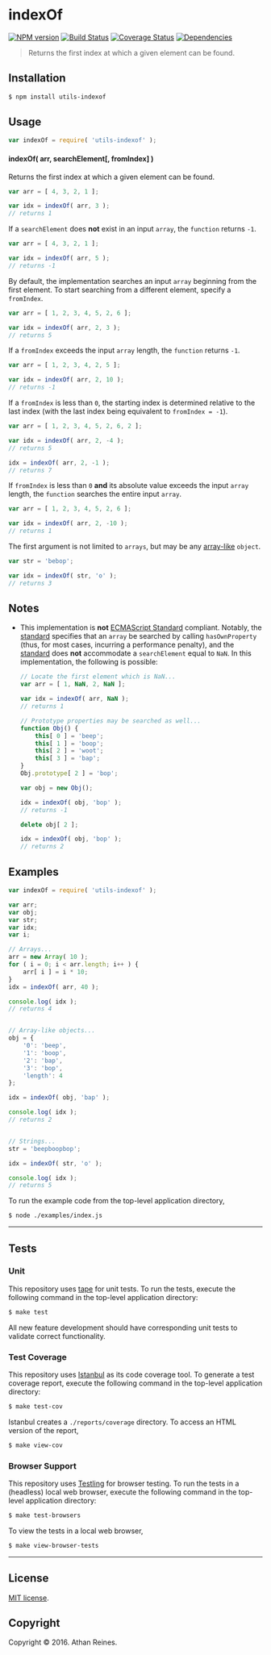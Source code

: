 indexOf
===
[![NPM version][npm-image]][npm-url] [![Build Status][build-image]][build-url] [![Coverage Status][coverage-image]][coverage-url] [![Dependencies][dependencies-image]][dependencies-url]

> Returns the first index at which a given element can be found.


## Installation

``` bash
$ npm install utils-indexof
```


## Usage

``` javascript
var indexOf = require( 'utils-indexof' );
```

#### indexOf( arr, searchElement[, fromIndex] )

Returns the first index at which a given element can be found.

``` javascript
var arr = [ 4, 3, 2, 1 ];

var idx = indexOf( arr, 3 );
// returns 1
```

If a `searchElement` does __not__ exist in an input `array`, the `function` returns `-1`.

``` javascript
var arr = [ 4, 3, 2, 1 ];

var idx = indexOf( arr, 5 );
// returns -1
```

By default, the implementation searches an input `array` beginning from the first element. To start searching from a different element, specify a `fromIndex`.

``` javascript
var arr = [ 1, 2, 3, 4, 5, 2, 6 ];

var idx = indexOf( arr, 2, 3 );
// returns 5
```

If a `fromIndex` exceeds the input `array` length, the `function` returns `-1`.

``` javascript
var arr = [ 1, 2, 3, 4, 2, 5 ];

var idx = indexOf( arr, 2, 10 );
// returns -1
```

If a `fromIndex` is less than `0`, the starting index is determined relative to the last index (with the last index being equivalent to `fromIndex = -1`).

``` javascript
var arr = [ 1, 2, 3, 4, 5, 2, 6, 2 ];

var idx = indexOf( arr, 2, -4 );
// returns 5

idx = indexOf( arr, 2, -1 );
// returns 7
```

If `fromIndex` is less than `0` __and__ its absolute value exceeds the input `array` length, the `function` searches the entire input `array`.

``` javascript
var arr = [ 1, 2, 3, 4, 5, 2, 6 ];

var idx = indexOf( arr, 2, -10 );
// returns 1
```

The first argument is not limited to `arrays`, but may be any [array-like][validate.io-array-like] `object`.

``` javascript
var str = 'bebop';

var idx = indexOf( str, 'o' );
// returns 3
```


## Notes

*	This implementation is __not__ [ECMAScript Standard][ecma-262] compliant. Notably, the [standard][ecma-262] specifies that an `array` be searched by calling `hasOwnProperty` (thus, for most cases, incurring a performance penalty), and the [standard][ecma-262] does __not__ accommodate a `searchElement` equal to `NaN`. In this implementation, the following is possible:

	``` javascript
	// Locate the first element which is NaN...
	var arr = [ 1, NaN, 2, NaN ];

	var idx = indexOf( arr, NaN );
	// returns 1

	// Prototype properties may be searched as well...
	function Obj() {
		this[ 0 ] = 'beep';
		this[ 1 ] = 'boop';
		this[ 2 ] = 'woot';
		this[ 3 ] = 'bap';
	}
	Obj.prototype[ 2 ] = 'bop';

	var obj = new Obj();
	
	idx = indexOf( obj, 'bop' );
	// returns -1

	delete obj[ 2 ];

	idx = indexOf( obj, 'bop' );
	// returns 2
	```


## Examples

``` javascript
var indexOf = require( 'utils-indexof' );

var arr;
var obj;
var str;
var idx;
var i;

// Arrays...
arr = new Array( 10 );
for ( i = 0; i < arr.length; i++ ) {
	arr[ i ] = i * 10;
}
idx = indexOf( arr, 40 );

console.log( idx );
// returns 4


// Array-like objects...
obj = {
	'0': 'beep',
	'1': 'boop',
	'2': 'bap',
	'3': 'bop',
	'length': 4
};

idx = indexOf( obj, 'bap' );

console.log( idx );
// returns 2


// Strings...
str = 'beepboopbop';

idx = indexOf( str, 'o' );

console.log( idx );
// returns 5
```

To run the example code from the top-level application directory,

``` bash
$ node ./examples/index.js
```


---
## Tests

### Unit

This repository uses [tape][tape] for unit tests. To run the tests, execute the following command in the top-level application directory:

``` bash
$ make test
```

All new feature development should have corresponding unit tests to validate correct functionality.


### Test Coverage

This repository uses [Istanbul][istanbul] as its code coverage tool. To generate a test coverage report, execute the following command in the top-level application directory:

``` bash
$ make test-cov
```

Istanbul creates a `./reports/coverage` directory. To access an HTML version of the report,

``` bash
$ make view-cov
```


### Browser Support

This repository uses [Testling][testling] for browser testing. To run the tests in a (headless) local web browser, execute the following command in the top-level application directory:

``` bash
$ make test-browsers
```

To view the tests in a local web browser,

``` bash
$ make view-browser-tests
```

<!-- [![browser support][browsers-image]][browsers-url] -->


---
## License

[MIT license](http://opensource.org/licenses/MIT).


## Copyright

Copyright &copy; 2016. Athan Reines.


[npm-image]: http://img.shields.io/npm/v/utils-indexof.svg
[npm-url]: https://npmjs.org/package/utils-indexof

[build-image]: http://img.shields.io/travis/kgryte/utils-indexof/master.svg
[build-url]: https://travis-ci.org/kgryte/utils-indexof

[coverage-image]: https://img.shields.io/codecov/c/github/kgryte/utils-indexof/master.svg
[coverage-url]: https://codecov.io/github/kgryte/utils-indexof?branch=master

[dependencies-image]: http://img.shields.io/david/kgryte/utils-indexof.svg
[dependencies-url]: https://david-dm.org/kgryte/utils-indexof

[dev-dependencies-image]: http://img.shields.io/david/dev/kgryte/utils-indexof.svg
[dev-dependencies-url]: https://david-dm.org/dev/kgryte/utils-indexof

[github-issues-image]: http://img.shields.io/github/issues/kgryte/utils-indexof.svg
[github-issues-url]: https://github.com/kgryte/utils-indexof/issues

[tape]: https://github.com/substack/tape
[istanbul]: https://github.com/gotwarlost/istanbul
[testling]: https://ci.testling.com

[ecma-262]: http://www.ecma-international.org/ecma-262/6.0/#sec-array.prototype.indexof
[validate.io-array-like]: https://github.com/validate.io/array-like
